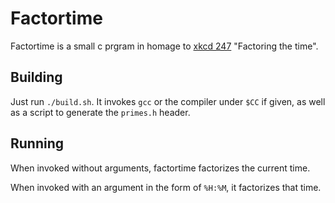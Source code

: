 Factortime
==========

Factortime is a small c prgram in homage to [xkcd 247](https://xkcd.com/247) "Factoring the time".

Building
--------

Just run `./build.sh`. It invokes `gcc` or the compiler under `$CC` if given, as well as a script to generate the `primes.h` header.

Running
-------

When invoked without arguments, factortime factorizes the current time.

When invoked with an argument in the form of `%H:%M`, it factorizes that time.
